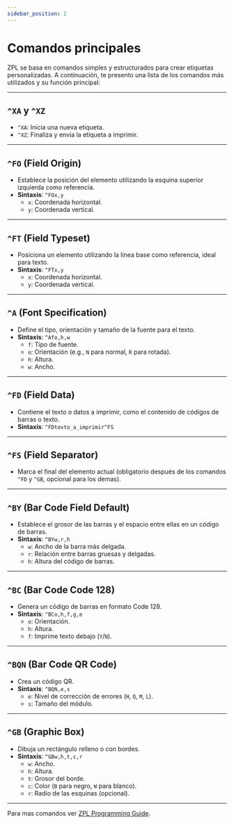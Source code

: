```yaml
---
sidebar_position: 2
---
```


# Comandos principales

ZPL se basa en comandos simples y estructurados para crear etiquetas personalizadas. A continuación, te presento una lista de los comandos más utilizados y su función principal:

---

## ```^XA``` y ```^XZ```
- ```^XA```: Inicia una nueva etiqueta.
- ```^XZ```: Finaliza y envía la etiqueta a imprimir.

---

## ```^FO``` (Field Origin)
- Establece la posición del elemento utilizando la esquina superior izquierda como referencia.
- **Sintaxis**: ```^FOx,y```
    - ```x```: Coordenada horizontal.
    - ```y```: Coordenada vertical.

---

## ```^FT``` (Field Typeset)
- Posiciona un elemento utilizando la línea base como referencia, ideal para texto.
- **Sintaxis**: ```^FTx,y```
    - ```x```: Coordenada horizontal.
    - ```y```: Coordenada vertical.

---

## ```^A``` (Font Specification)
- Define el tipo, orientación y tamaño de la fuente para el texto.
- **Sintaxis**: ```^Afo,h,w```
    - ```f```: Tipo de fuente.
    - ```o```: Orientación (e.g., ```N``` para normal, ```R``` para rotada).
    - ```h```: Altura.
    - ```w```: Ancho.

---

## ```^FD``` (Field Data)
- Contiene el texto o datos a imprimir, como el contenido de códigos de barras o texto.
- **Sintaxis**: ```^FDtexto_a_imprimir^FS```

---

## ```^FS``` (Field Separator)
- Marca el final del elemento actual (obligatorio después de los comandos ```^FD``` y ```^GB```, opcional para los demas).

---

## ```^BY``` (Bar Code Field Default)
- Establece el grosor de las barras y el espacio entre ellas en un código de barras.
- **Sintaxis**: ```^BYw,r,h```
    - ```w```: Ancho de la barra más delgada.
    - ```r```: Relación entre barras gruesas y delgadas.
    - ```h```: Altura del código de barras.

---

## ```^BC``` (Bar Code Code 128)
- Genera un código de barras en formato Code 128.
- **Sintaxis**: ```^BCo,h,f,g,e```
    - ```o```: Orientación.
    - ```h```: Altura.
    - ```f```: Imprime texto debajo (```Y```/```N```).

---

## ```^BQN``` (Bar Code QR Code)
- Crea un código QR.
- **Sintaxis**: ```^BQN,e,s```
    - ```e```: Nivel de corrección de errores (```H```, ```Q```, ```M```, ```L```).
    - ```s```: Tamaño del módulo.

---

## ```^GB``` (Graphic Box)
- Dibuja un rectángulo relleno o con bordes.
- **Sintaxis**: ```^GBw,h,t,c,r```
    - ```w```: Ancho.
    - ```h```: Altura.
    - ```t```: Grosor del borde.
    - ```c```: Color (```B``` para negro, ```W``` para blanco).
    - ```r```: Radio de las esquinas (opcional).

---

Para mas comandos ver [ZPL Programming Guide](https://www.zebra.com/content/dam/support-dam/en/documentation/unrestricted/guide/software/zpl-zbi2-pg-en.pdf).